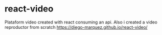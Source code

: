# react-video
Plataform video created with react consuming an api. Also i created a video reproductor from scratch
https://diego-marquez.github.io/react-video/
